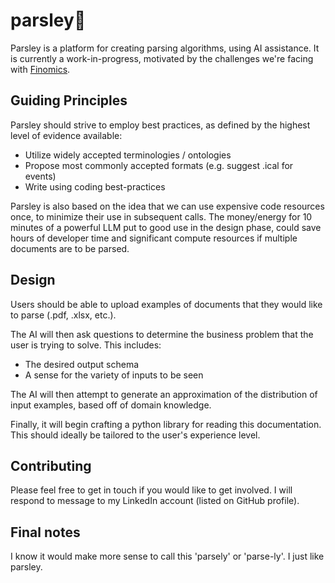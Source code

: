 # parsley🌿

Parsley is a platform for creating parsing algorithms, using AI assistance. It is currently a work-in-progress, motivated by the challenges we're facing with [Finomics](https://finomics.app).

## Guiding Principles

Parsley should strive to employ best practices, as defined by the highest level of evidence available:

- Utilize widely accepted terminologies / ontologies
- Propose most commonly accepted formats (e.g. suggest .ical for events)
- Write using coding best-practices

Parsley is also based on the idea that we can use expensive code resources once, to minimize their use in subsequent calls. The money/energy for 10 minutes of a powerful LLM put to good use in the design phase, could save hours of developer time and significant compute resources if multiple documents are to be parsed.

## Design

Users should be able to upload examples of documents that they would like to parse (.pdf, .xlsx, etc.).

The AI will then ask questions to determine the business problem that the user is trying to solve. This includes:

- The desired output schema
- A sense for the variety of inputs to be seen

The AI will then attempt to generate an approximation of the distribution of input examples, based off of domain knowledge.

Finally, it will begin crafting a python library for reading this documentation. This should ideally be tailored to the user's experience level.

## Contributing

Please feel free to get in touch if you would like to get involved. I will respond to message to my LinkedIn account (listed on GitHub profile).

## Final notes

I know it would make more sense to call this 'parsely' or 'parse-ly'. I just like parsley.
